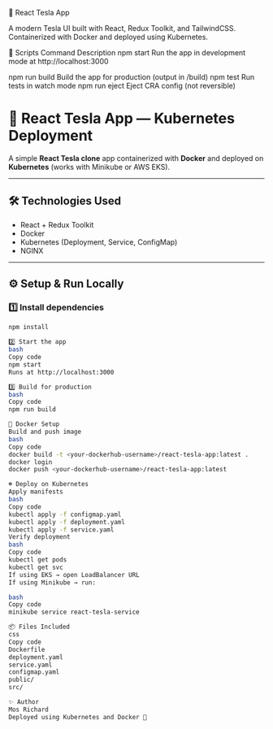 🚗 React Tesla App

A modern Tesla UI built with React, Redux Toolkit, and TailwindCSS.
Containerized with Docker and deployed using Kubernetes.

🧩 Scripts
Command	Description
npm start	Run the app in development mode at http://localhost:3000

npm run build	Build the app for production (output in /build)
npm test	Run tests in watch mode
npm run eject	Eject CRA config (not reversible)


# 🚗 React Tesla App — Kubernetes Deployment

A simple **React Tesla clone** app containerized with **Docker** and deployed on **Kubernetes** (works with Minikube or AWS EKS).

---

## 🛠️ Technologies Used
- React + Redux Toolkit  
- Docker  
- Kubernetes (Deployment, Service, ConfigMap)  
- NGINX  

---

## ⚙️ Setup & Run Locally

### 1️⃣ Install dependencies
```bash
npm install

2️⃣ Start the app
bash
Copy code
npm start
Runs at http://localhost:3000

3️⃣ Build for production
bash
Copy code
npm run build

🐳 Docker Setup
Build and push image
bash
Copy code
docker build -t <your-dockerhub-username>/react-tesla-app:latest .
docker login
docker push <your-dockerhub-username>/react-tesla-app:latest

☸️ Deploy on Kubernetes
Apply manifests
bash
Copy code
kubectl apply -f configmap.yaml
kubectl apply -f deployment.yaml
kubectl apply -f service.yaml
Verify deployment
bash
Copy code
kubectl get pods
kubectl get svc
If using EKS → open LoadBalancer URL
If using Minikube → run:

bash
Copy code
minikube service react-tesla-service

📦 Files Included
css
Copy code
Dockerfile
deployment.yaml
service.yaml
configmap.yaml
public/
src/

✨ Author
Mos Richard
Deployed using Kubernetes and Docker 🚀
